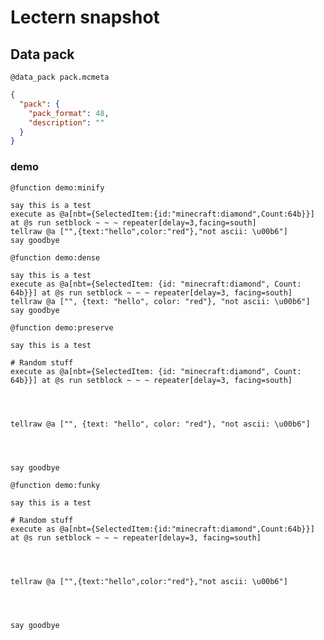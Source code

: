 # Lectern snapshot

## Data pack

`@data_pack pack.mcmeta`

```json
{
  "pack": {
    "pack_format": 48,
    "description": ""
  }
}
```

### demo

`@function demo:minify`

```mcfunction
say this is a test
execute as @a[nbt={SelectedItem:{id:"minecraft:diamond",Count:64b}}] at @s run setblock ~ ~ ~ repeater[delay=3,facing=south]
tellraw @a ["",{text:"hello",color:"red"},"not ascii: \u00b6"]
say goodbye
```

`@function demo:dense`

```mcfunction
say this is a test
execute as @a[nbt={SelectedItem: {id: "minecraft:diamond", Count: 64b}}] at @s run setblock ~ ~ ~ repeater[delay=3, facing=south]
tellraw @a ["", {text: "hello", color: "red"}, "not ascii: \u00b6"]
say goodbye
```

`@function demo:preserve`

```mcfunction
say this is a test

# Random stuff
execute as @a[nbt={SelectedItem: {id: "minecraft:diamond", Count: 64b}}] at @s run setblock ~ ~ ~ repeater[delay=3, facing=south]




tellraw @a ["", {text: "hello", color: "red"}, "not ascii: \u00b6"]




say goodbye
```

`@function demo:funky`

```mcfunction
say this is a test

# Random stuff
execute as @a[nbt={SelectedItem:{id:"minecraft:diamond",Count:64b}}] at @s run setblock ~ ~ ~ repeater[delay=3, facing=south]




tellraw @a ["",{text:"hello",color:"red"},"not ascii: \u00b6"]




say goodbye
```
